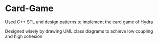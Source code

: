 # Card-Game
Used C++ STL and design patterns to implement the card game of Hydra

Designed wisely by drawing UML class diagrams to achieve low coupling and high cohesion
